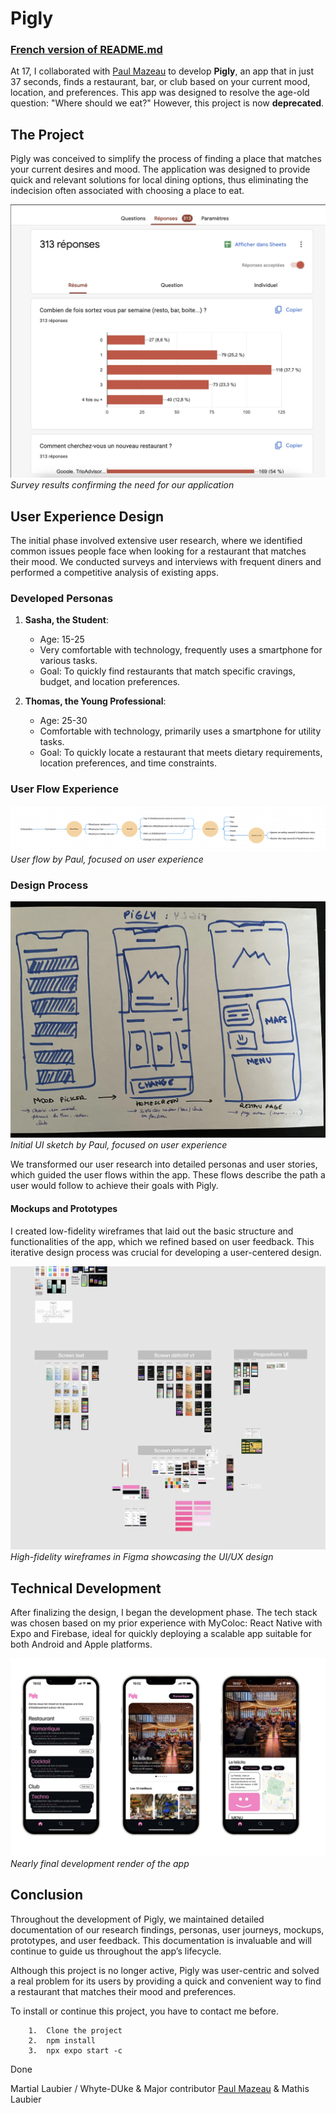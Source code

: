 # Pigly

### [French version of README.md](https://github.com/Martial4034/Pigly/blob/main/README.md)

At 17, I collaborated with [Paul Mazeau](https://www.paulmazeau.com/) to develop **Pigly**, an app that in just 37 seconds, finds a restaurant, bar, or club based on your current mood, location, and preferences. This app was designed to resolve the age-old question: "Where should we eat?" However, this project is now **deprecated**.

## The Project
Pigly was conceived to simplify the process of finding a place that matches your current desires and mood. The application was designed to provide quick and relevant solutions for local dining options, thus eliminating the indecision often associated with choosing a place to eat.

![Survey Image](https://github.com/Martial4034/Pigly/blob/main/assets/preview2.png)  
*Survey results confirming the need for our application*

## User Experience Design
The initial phase involved extensive user research, where we identified common issues people face when looking for a restaurant that matches their mood. We conducted surveys and interviews with frequent diners and performed a competitive analysis of existing apps.

### Developed Personas
1. **Sasha, the Student**:
   - Age: 15-25
   - Very comfortable with technology, frequently uses a smartphone for various tasks.
   - Goal: To quickly find restaurants that match specific cravings, budget, and location preferences.

2. **Thomas, the Young Professional**:
   - Age: 25-30
   - Comfortable with technology, primarily uses a smartphone for utility tasks.
   - Goal: To quickly locate a restaurant that meets dietary requirements, location preferences, and time constraints.

### User Flow Experience
![Paul's Sketch](https://raw.githubusercontent.com/Martial4034/Pigly/main/assets/preview3.webp)
*User flow by Paul, focused on user experience*

### Design Process
![Paul's Sketch](https://raw.githubusercontent.com/Martial4034/Pigly/main/assets/preview4.webp)
*Initial UI sketch by Paul, focused on user experience*

We transformed our user research into detailed personas and user stories, which guided the user flows within the app. These flows describe the path a user would follow to achieve their goals with Pigly.

#### Mockups and Prototypes
I created low-fidelity wireframes that laid out the basic structure and functionalities of the app, which we refined based on user feedback. This iterative design process was crucial for developing a user-centered design.

![Figma Prototype](https://raw.githubusercontent.com/Martial4034/Pigly/main/assets/preview5.webp)
*High-fidelity wireframes in Figma showcasing the UI/UX design*

## Technical Development
After finalizing the design, I began the development phase. The tech stack was chosen based on my prior experience with MyColoc: React Native with Expo and Firebase, ideal for quickly deploying a scalable app suitable for both Android and Apple platforms.

![Development Render](https://raw.githubusercontent.com/Martial4034/Pigly/main/assets/preview1.png)
*Nearly final development render of the app*

## Conclusion
Throughout the development of Pigly, we maintained detailed documentation of our research findings, personas, user journeys, mockups, prototypes, and user feedback. This documentation is invaluable and will continue to guide us throughout the app’s lifecycle.

Although this project is no longer active, Pigly was user-centric and solved a real problem for its users by providing a quick and convenient way to find a restaurant that matches their mood and preferences.

To install or continue this project, you have to contact me before.

```
	1.	Clone the project
	2.	npm install
	3.	npx expo start -c
```
Done


Martial Laubier / Whyte-DUke & Major contributor [Paul Mazeau](https://www.paulmazeau.com/) &  Mathis Laubier
